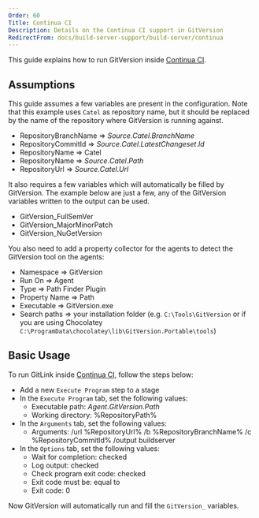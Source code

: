 ```yaml
---
Order: 60
Title: Continua CI
Description: Details on the Continua CI support in GitVersion
RedirectFrom: docs/build-server-support/build-server/continua
---
```


This guide explains how to run GitVersion inside [Continua CI](https://www.finalbuilder.com/continua-ci).

## Assumptions

This guide assumes a few variables are present in the configuration. Note that
this example uses `Catel` as repository name, but it should be replaced by the
name of the repository where GitVersion is running against.

*   RepositoryBranchName => $Source.Catel.BranchName$
*   RepositoryCommitId => $Source.Catel.LatestChangeset.Id$
*   RepositoryName => Catel
*   RepositoryName => $Source.Catel.Path$
*   RepositoryUrl => $Source.Catel.Url$

It also requires a few variables which will automatically be filled by
GitVersion. The example below are just a few, any of the GitVersion variables
written to the output can be used.

*   GitVersion_FullSemVer
*   GitVersion_MajorMinorPatch
*   GitVersion_NuGetVersion

You also need to add a property collector for the agents to detect the
GitVersion tool on the agents:

*   Namespace => GitVersion
*   Run On => Agent
*   Type => Path Finder Plugin
*   Property Name => Path
*   Executable => GitVersion.exe
*   Search paths => your installation folder (e.g. `C:\Tools\GitVersion` or if you
    are using Chocolatey `C:\ProgramData\chocolatey\lib\GitVersion.Portable\tools`)

## Basic Usage

To run GitLink inside [Continua CI](https://www.finalbuilder.com/continua-ci),
follow the steps below:

*   Add a new `Execute Program` step to a stage
*   In the `Execute Program` tab, set the following values:
    *   Executable path: $Agent.GitVersion.Path$
    *   Working directory: %RepositoryPath%
*   In the `Arguments` tab, set the following values:
    *   Arguments: /url %RepositoryUrl% /b %RepositoryBranchName% /c %RepositoryCommitId% /output buildserver
*   In the `Options` tab, set the following values:
    *   Wait for completion: checked
    *   Log output: checked
    *   Check program exit code: checked
    *   Exit code must be: equal to
    *   Exit code: 0

Now GitVersion will automatically run and fill the `GitVersion_` variables.
